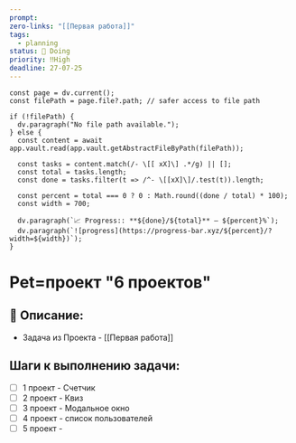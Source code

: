 ```yaml
---
prompt: 
zero-links: "[[Первая работа]]"
tags:
  - planning
status: 📌 Doing
priority: ‼️High
deadline: 27-07-25
---
```

```dataviewjs
const page = dv.current();
const filePath = page.file?.path; // safer access to file path

if (!filePath) {
  dv.paragraph("No file path available.");
} else {
  const content = await app.vault.read(app.vault.getAbstractFileByPath(filePath));
  
  const tasks = content.match(/- \[[ xX]\] .*/g) || [];
  const total = tasks.length;
  const done = tasks.filter(t => /^- \[[xX]\]/.test(t)).length;
  
  const percent = total === 0 ? 0 : Math.round((done / total) * 100);
  const width = 700;
  
  dv.paragraph(`📈 Progress:: **${done}/${total}** — ${percent}%`);
  dv.paragraph(`![progress](https://progress-bar.xyz/${percent}/?width=${width})`);
}

```
# Pet=проект "6 проектов"
## 📑 Описание:
- Задача из Проекта - [[Первая работа]]

## Шаги к выполнению задачи:
- [ ] 1 проект - Счетчик
- [ ] 2 проект - Квиз
- [ ] 3 проект - Модальное окно
- [ ] 4 проект - список пользователей
- [ ] 5 проект - 
